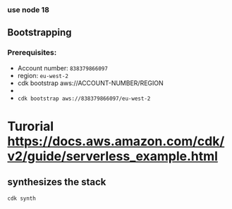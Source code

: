 ###  use node 18

## Bootstrapping 
### Prerequisites:
  - Account number: `838379866097`
  - region:         `eu-west-2`
  - cdk bootstrap aws://ACCOUNT-NUMBER/REGION
  - 
- `cdk bootstrap aws://838379866097/eu-west-2`


# Turorial https://docs.aws.amazon.com/cdk/v2/guide/serverless_example.html

## synthesizes the stack
  `cdk synth`